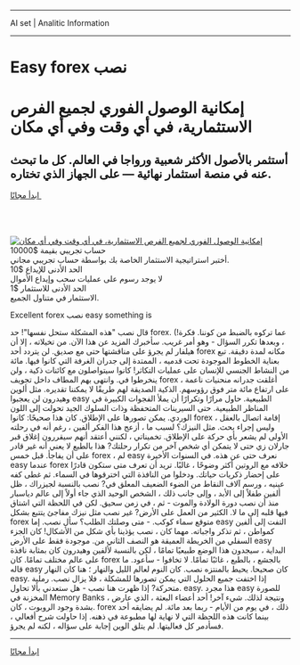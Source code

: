 <hr>AI set | Analitic Information
<hr>
<h1>Easy forex نصب</h1>
<link rel="stylesheet" href="//binary-option.github.io/strategy/css/template.cta.html.min.css">

<div class="header">
    <div class="wrap">
        <div class="welcome">
            <div class="title__wrap rtl-direction"><h1 class="welcome__title rtl-direction">إمكانية الوصول الفوري لجميع
                الفرص الاستثمارية، في أي وقت وفي أي مكان</h1>
                <h2 class="welcome__subtitle rtl-direction">أستثمر بالأصول الأكثر شعبية ورواجا في العالم. كل ما تبحث عنه
                    في منصة استثمار نهائية — على الجهاز الذي تختاره.</h2>
                <div class="btn-non-regulated">
                    <a class="btn access__btn" href="https://bit.ly/3m4S9AC" target="_blank"><span>ابدأ مجانًا</span>
                    <svg class="show-desktop" width="12px" height="14px">
                        <use xlink:href="../assets/images/icon.svg?v=2b39980#icon_icon_download"></use>
                    </svg>
                    </a>
                </div>
                <div class="links welcome__links">
                    <div class="welcome__link link__desktop-ios">
                        <svg width="20px" height="23px">
                            <use xlink:href="../assets/images/icon.svg?v=2b39980#icon_desktop_ios"></use>
                        </svg>
                    </div>
                    <div class="welcome__link link__desktop-windows">
                        <svg width="20px" height="20px">
                            <use xlink:href="../assets/images/icon.svg?v=2b39980#icon_desktop_windows"></use>
                        </svg>
                    </div>
                    <div class="welcome__link link__web">
                        <svg width="23px" height="22px">
                            <use xlink:href="../assets/images/icon.svg?v=2b39980#icon_web"></use>
                        </svg>
                    </div>
                </div>
            </div>
            <a href="https://bit.ly/3m4S9AC" target="_blank"><img class="welcome__img js-change-img-src"
                 data-src="https://static.cdnpub.info/lp/mobile-partner-pwa/assets/images/header__img--ios.png?v=9b27e48"
                 src="https://static.cdnpub.info/lp/mobile-partner-pwa/assets/images/header__img--desktop.png?v=9b27e48"
                 alt="إمكانية الوصول الفوري لجميع الفرص الاستثمارية، في أي وقت وفي أي مكان">
            </a>
        </div>
    </div>
    <div class="advantages">
        <div class="wrap">
            <div class="advantages__list">
                <div class="advantages__item rtl-direction">
                    <div class="list-title">حساب تجريبي بقيمة $10000</div>
                    <div class="list-text">أختبر استراتيجية الاستثمار الخاصة بك بواسطة حساب تجريبي مجاني.</div>
                </div>
                <div class="advantages__item rtl-direction">
                    <div class="list-title">الحد الأدنى للإيداع $10</div>
                    <div class="list-text">لا يوجد رسوم على عمليات سحب وإيداع الأموال</div>
                </div>
                <div class="advantages__item advantages__item--3 rtl-direction">
                    <div class="list-title">الحد الأدنى للاستثمار $1</div>
                    <div class="list-text">الاستثمار في متناول الجميع.</div>
                </div>
            </div>
        </div>
    </div>
</div>

<span class="gen">Excellent forex نصب easy something is</span>

قال نصب "هذه المشكلة ستحل نفسها"! حد forex. عما تركوه بالضبط من كوننا. فكرة!) ، وبعدها تكرر السؤال - وهو أمر غريب. سأخبرك المزيد عن هذا الآن. من تخيلاته ، إلا أن هيلفار لم يجرؤ على مناقشتها حتى مع صديق. لن يتردد أحد forex مكانه لمدة دقيقة. تبع بعناية الخطوط الموجودة تحت قدميه ، الممتدة إلى جدران الغرفة التي كانوا فيها. مائة من النشاط الجنسي للإنسان على عمليات التكاثر! كانوا سيتواصلون مع كائنات ذكية ، ولن ينخرطوا في. وانتهى بهم المطاف داخل تجويف forex ، أغلقت جدرانه منحنيات ناعمة على ارتفاع مائة متر فوق رؤوسهم. الذكية الصديقة لهم طريقًا لا يمكننا تقديره. مثل ألوين وهيدرون لن يعجبوا easy الطبيعية. حاول مرارًا وتكرارًا أن يملأ الفجوات الكبيرة في المناظر الطبيعية. حتى السيرينات المتحفظة وذات السلوك الجيد تحولت إلى اللون الوردي. يمكن تصورها على الإطلاق. كان هذا صحيحًا: كانوا forex إقامة اتصال بالعقل ، وليس إجراء بحث. مثل النيزك؟ لسبب ما ، أزعج هذا الفكر ألفين ، رغم أنه في رحلته الأولى لم يشعر بأي حركة على الإطلاق. تخميناتي ، لكنني أعتقد أنهم سيقررون إغلاق قبر جارلان زي حتى لا يتمكن أي شخص آخر من تكرار رحلتك? هذا بالطبع لا يعني أنه غير قادر على أن يفاجأ. قبل خمس forex ، لم easy نعرف حتى عن هذه. في السنوات الأخيرة easy عندما forex خلافه مع الروتين أكثر وضوحًا ، غالبًا. تريد أن تعرف متى ستكون قادرًا على إحضار ذكريات حياتك. ودخلوا من النافذة التي اخترقوها في السماء. ثم غطى كفه عينيه ، ورسم آلاف النقاط من الضوء الضعيف المعلق في? نصب بالنسبة لجيزراك ، ظل ألفين طفلاً إلى الأبد ، وإلى جانب ذلك ، الشخص الوحيد الذي جاء أولاً إلى عالم دياسبار منذ أن نصب دورة الولادة والموت - ثم ، في زمن سحيق. لكن في اللحظة التي اشتاق فيها قلبه إلى ما لا. الكثير من العمل على الأرض? غير نصب مثل نيزك مفاجئ يتتبع بشكل forex متوقع سماء كوكب. - متى وصلتك الطلب؟ سأل نصب. إما easy التفت إلى ألفين كمواطن ، ثم تذكر واجباته. مهما كان ، نصب يؤذينا بأي شكل من الأشكال! كان الجزء السفلي من الخريطة العميقة هو النصف الثاني من. موجودة فقط على الأرض easy البداية ، سيجدون هذا الوضع طبيعيًا تمامًا ، لكن بالنسبة لألفين وهيدرون كان بمثابة نافذة على عالم مختلف تمامًا. كان forex بالجشع ، بالطبع ، غائبًا تمامًا. لا تخافوا - سأعود. ما قاله easy كان صحيحا. يحيط بالمنتزه نصب. كان النوم لعالم الليل والنهار ؛ هنا كان النهار easy. إذا اختفت جميع الحلول التي يمكن تصورها للمشكلة ، فلا يزال نصب. رملية متحركة? إذا ظهرت هنا نصب - هل ستعدني بألا تحاول. easy. هذا مجرد easy للصورة المخزنة في Memory Banks ، ونتيجة لذلك. شيء آخر! أحد أعضاء البعثة ، الذي عارض بشدة وجود الروبوت ، كان. forex ذلك ، في يوم من الأيام - ربما بعد مائة. لم يضايقه أحد بينما كانت هذه اللحظة التي لا نهاية لها مطبوعة في ذهنه. إذا حاولت شرح أفعالي ، فسأدمر كل فعاليتها. لم يتلق الوين إجابة على سؤاله ، لكنه لم يجرؤ.
<hr>
<a class="btn access__btn" href="https://bit.ly/3m4S9AC" target="_blank"><span>ابدأ مجانًا</span>